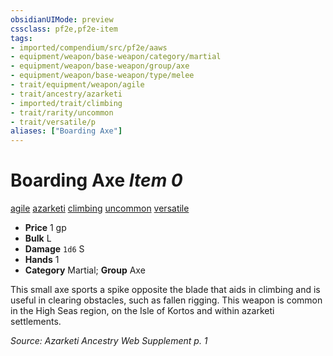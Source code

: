 ```yaml
---
obsidianUIMode: preview
cssclass: pf2e,pf2e-item
tags:
- imported/compendium/src/pf2e/aaws
- equipment/weapon/base-weapon/category/martial
- equipment/weapon/base-weapon/group/axe
- equipment/weapon/base-weapon/type/melee
- trait/equipment/weapon/agile
- trait/ancestry/azarketi
- imported/trait/climbing
- trait/rarity/uncommon
- trait/versatile/p
aliases: ["Boarding Axe"]
---
```

# Boarding Axe *Item 0*  
[agile](agile.md)  [azarketi](azarketi-loag.md)  [climbing](climbing-aaws.md)  [uncommon](uncommon.md)  [versatile <p>](versatile.md)  

- **Price** 1 gp
- **Bulk** L
- **Damage** `1d6` S
- **Hands** 1
- **Category** Martial; **Group** Axe 

This small axe sports a spike opposite the blade that aids in climbing and is useful in clearing obstacles, such as fallen rigging. This weapon is common in the High Seas region, on the Isle of Kortos and within azarketi settlements.

*Source: Azarketi Ancestry Web Supplement p. 1*